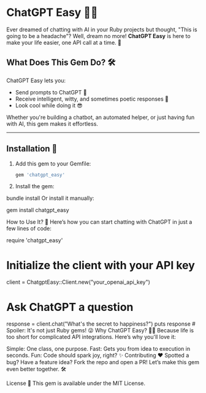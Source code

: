 # ChatGPT Easy 🤖✨

Ever dreamed of chatting with AI in your Ruby projects but thought, "This is going to be a headache"? Well, dream no more! **ChatGPT Easy** is here to make your life easier, one API call at a time. 🎉

## What Does This Gem Do? 🛠️

ChatGPT Easy lets you:

- Send prompts to ChatGPT 🤔
- Receive intelligent, witty, and sometimes poetic responses 🎵
- Look cool while doing it 😎

Whether you're building a chatbot, an automated helper, or just having fun with AI, this gem makes it effortless.

---

## Installation 🚀

1. Add this gem to your Gemfile:
   ```ruby
   gem 'chatgpt_easy'
   ```
2. Install the gem:

bundle install
Or install it manually:

gem install chatgpt_easy

How to Use It? 🧐
Here’s how you can start chatting with ChatGPT in just a few lines of code:

require 'chatgpt_easy'

# Initialize the client with your API key

client = ChatgptEasy::Client.new("your_openai_api_key")

# Ask ChatGPT a question

response = client.chat("What's the secret to happiness?")
puts response # Spoiler: It's not just Ruby gems! 😜
Why ChatGPT Easy? 🤷‍♀️
Because life is too short for complicated API integrations. Here’s why you'll love it:

Simple: One class, one purpose.
Fast: Gets you from idea to execution in seconds.
Fun: Code should spark joy, right? ✨
Contributing ❤️
Spotted a bug? Have a feature idea? Fork the repo and open a PR! Let’s make this gem even better together. 🛠️

License 📜
This gem is available under the MIT License.
